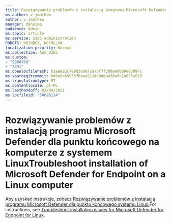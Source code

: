 ```yaml
---
title: Rozwiązywanie problemów z instalacją programu Microsoft Defender dla punktu końcowego na komputerze z systemem Linux
ms.author: v-jmathew
author: v-jmathew
manager: dansimp
audience: Admin
ms.topic: article
ms.service: o365-administration
ROBOTS: NOINDEX, NOFOLLOW
localization_priority: Normal
ms.collection: Adm_O365
ms.custom:
- "9000760"
- "7391"
ms.openlocfilehash: b1ae8a2c7e8d3ade7ca7bf7f300ae9b88e83997c
ms.sourcegitcommit: bd6a9cb5d357baee5134c0dea430afc2a035c810
ms.translationtype: MT
ms.contentlocale: pl-PL
ms.lasthandoff: 03/09/2021
ms.locfileid: "50696114"
---
```

# <a name="troubleshoot-installation-of-microsoft-defender-for-endpoint-on-a-linux-computer"></a><span data-ttu-id="3fe6d-102">Rozwiązywanie problemów z instalacją programu Microsoft Defender dla punktu końcowego na komputerze z systemem Linux</span><span class="sxs-lookup"><span data-stu-id="3fe6d-102">Troubleshoot installation of Microsoft Defender for Endpoint on a Linux computer</span></span>

<span data-ttu-id="3fe6d-103">Aby uzyskać instrukcje, zobacz [Rozwiązywanie problemów z instalacją programu Microsoft Defender dla punktu końcowego systemu Linux.](https://go.microsoft.com/fwlink/?linkid=2144673)</span><span class="sxs-lookup"><span data-stu-id="3fe6d-103">For instructions, see [Troubleshoot installation issues for Microsoft Defender for Endpoint for Linux](https://go.microsoft.com/fwlink/?linkid=2144673).</span></span>
